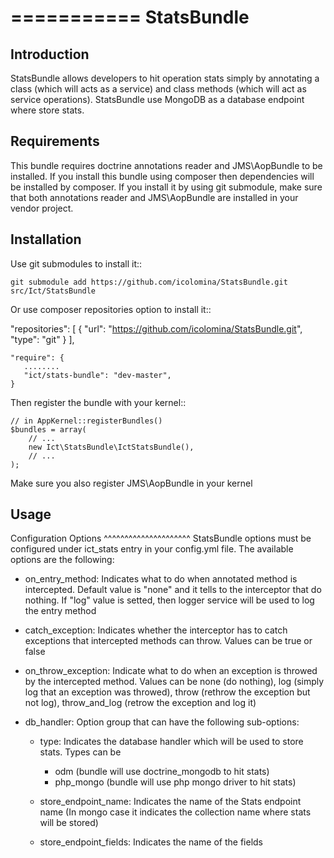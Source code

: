 ===========
StatsBundle
===========
Introduction
------------
StatsBundle allows developers to hit operation stats simply by annotating a class (which will acts as a service) and class methods (which will act as service operations). StatsBundle use MongoDB as a database endpoint where store stats.

Requirements
------------
This bundle requires doctrine annotations reader and JMS\AopBundle to be installed. If you install this bundle using composer then dependencies will be installed by composer. If you install it by using git submodule, make sure that  both annotations reader and JMS\AopBundle are installed in your vendor project.

Installation
------------
Use git submodules to install it::

    git submodule add https://github.com/icolomina/StatsBundle.git src/Ict/StatsBundle

Or use composer repositories option to install it::

   "repositories": [
        {
            "url": "https://github.com/icolomina/StatsBundle.git",
            "type": "git"
        }
    ],
 
    "require": {
       ........
       "ict/stats-bundle": "dev-master",
    }

Then register the bundle with your kernel::

    // in AppKernel::registerBundles()
    $bundles = array(
        // ...
        new Ict\StatsBundle\IctStatsBundle(),
        // ...
    );

Make sure you also register JMS\AopBundle in your kernel

Usage
-----
Configuration Options
^^^^^^^^^^^^^^^^^^^^^
StatsBundle options must be configured under ict_stats entry in your config.yml file. The available options are the following:

- on_entry_method: Indicates what to do when annotated method is intercepted. Default value is "none" and it tells to the interceptor that do nothing. If "log" value is setted, then logger service will be used to log the entry method

- catch_exception: Indicates whether the interceptor has to catch exceptions that intercepted methods can throw. Values can be true or false

- on_throw_exception: Indicate what to do when an exception is throwed by the intercepted method. Values can be none (do nothing), log (simply log that an exception was throwed), throw (rethrow the exception but not log), throw_and_log (retrow the exception and log it)

- db_handler: Option group that can have the following sub-options:
  
   - type: Indicates the database handler which will be used to store stats. Types can be 
      - odm (bundle will use doctrine_mongodb to hit stats) 
      - php_mongo (bundle will use php mongo driver to hit stats)

   - store_endpoint_name: Indicates the name of the Stats endpoint name (In mongo case it indicates the collection name where stats will be stored)

   - store_endpoint_fields: Indicates the name of the fields
